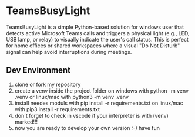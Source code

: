 # TeamsBusyLight
TeamsBusyLight is a simple Python-based solution for windows user that detects active Microsoft Teams calls and triggers a physical light (e.g., LED, USB lamp, or relay) to visually indicate the user's call status.
This is perfect for home offices or shared workspaces where a visual "Do Not Disturb" signal can help avoid interruptions during meetings.

## Dev Environment
1. clone or fork my repository
2. create a venv inside the project folder on windows with python -m venv .venv
   or linux/mac with python3 -m venv .venv
3. install needes moduls with pip install -r requirements.txt
   on linux/mac with pip3 install -r requirements.txt
4. don´t forget to check in vscode if your interpreter is with (venv) marked!!!
5. now you are ready to develop your own version :-) have fun

